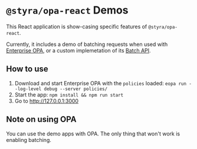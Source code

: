# `@styra/opa-react` Demos

This React application is show-casing specific features of `@styra/opa-react`.

Currently, it includes a demo of batching requests when used with [Enterprise OPA](https://docs.styra.com/enterprise-opa), or a custom implemetation of its [Batch API](https://docs.styra.com/enterprise-opa/reference/api-reference/batch-api).


## How to use

1. Download and start Enterprise OPA with the `policies` loaded: `eopa run --log-level debug --server policies/`
2. Start the app: `npm install && npm run start`
3. Go to http://127.0.0.1:3000


## Note on using OPA

You can use the demo apps with OPA. The only thing that won't work is enabling batching.
